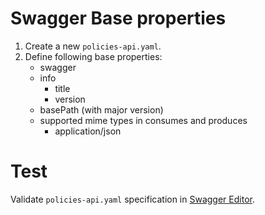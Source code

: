 # Swagger Base properties

1. Create a new `policies-api.yaml`.
2. Define following base properties:
    - swagger
    - info
        * title
        * version
    - basePath (with major version)
    - supported mime types in consumes and produces
        * application/json

# Test

Validate `policies-api.yaml` specification in
[Swagger Editor](https://swagger-training.ams3.digitaloceanspaces.com/swagger-editor/index.html).
